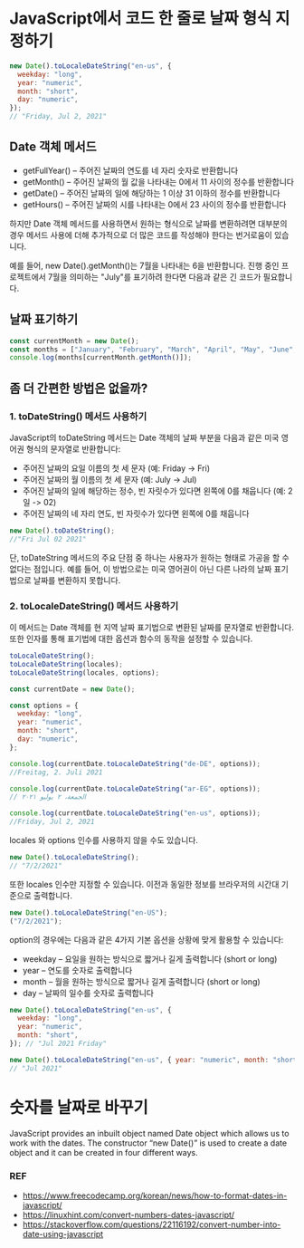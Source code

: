# JavaScript에서 코드 한 줄로 날짜 형식 지정하기

```js
new Date().toLocaleDateString("en-us", {
  weekday: "long",
  year: "numeric",
  month: "short",
  day: "numeric",
});
// "Friday, Jul 2, 2021"
```

## Date 객체 메서드

- getFullYear() – 주어진 날짜의 연도를 네 자리 숫자로 반환합니다
- getMonth() – 주어진 날짜의 월 값을 나타내는 0에서 11 사이의 정수를 반환합니다
- getDate() – 주어진 날짜의 일에 해당하는 1 이상 31 이하의 정수를 반환합니다
- getHours() – 주어진 날짜의 시를 나타내는 0에서 23 사이의 정수를 반환합니다

하지만 Date 객체 메서드를 사용하면서 원하는 형식으로 날짜를 변환하려면 대부분의 경우 메서드 사용에 더해 추가적으로 더 많은 코드를 작성해야 한다는 번거로움이 있습니다.

예를 들어, new Date().getMonth()는 7월을 나타내는 6을 반환합니다. 진행 중인 프로젝트에서 7월을 의미하는 "July"를 표기하려 한다면 다음과 같은 긴 코드가 필요합니다.

## 날짜 표기하기

```js
const currentMonth = new Date();
const months = ["January", "February", "March", "April", "May", "June", "July", "August", "September", "October", "November", "December"];
console.log(months[currentMonth.getMonth()]);
```

## 좀 더 간편한 방법은 없을까?

### 1. toDateString() 메서드 사용하기

JavaScript의 toDateString 메서드는 Date 객체의 날짜 부분을 다음과 같은 미국 영어권 형식의 문자열로 반환합니다:

- 주어진 날짜의 요일 이름의 첫 세 문자 (예: Friday -> Fri)
- 주어진 날짜의 월 이름의 첫 세 문자 (예: July -> Jul)
- 주어진 날짜의 일에 해당하는 정수, 빈 자릿수가 있다면 왼쪽에 0를 채웁니다 (예: 2일 -> 02)
- 주어진 날짜의 네 자리 연도, 빈 자릿수가 있다면 왼쪽에 0를 채웁니다

```js
new Date().toDateString();
//"Fri Jul 02 2021"
```

단, toDateString 메서드의 주요 단점 중 하나는 사용자가 원하는 형태로 가공을 할 수 없다는 점입니다. 예를 들어, 이 방법으로는 미국 영어권이 아닌 다른 나라의 날짜 표기법으로 날짜를 변환하지 못합니다.

### 2. toLocaleDateString() 메서드 사용하기

이 메서드는 Date 객체를 현 지역 날짜 표기법으로 변환된 날짜를 문자열로 반환합니다. 또한 인자를 통해 표기법에 대한 옵션과 함수의 동작을 설정할 수 있습니다.

```js
toLocaleDateString();
toLocaleDateString(locales);
toLocaleDateString(locales, options);
```

```js
const currentDate = new Date();

const options = {
  weekday: "long",
  year: "numeric",
  month: "short",
  day: "numeric",
};

console.log(currentDate.toLocaleDateString("de-DE", options));
//Freitag, 2. Juli 2021

console.log(currentDate.toLocaleDateString("ar-EG", options));
// الجمعة، ٢ يوليو ٢٠٢١

console.log(currentDate.toLocaleDateString("en-us", options));
//Friday, Jul 2, 2021
```

locales 와 options 인수를 사용하지 않을 수도 있습니다.

```js
new Date().toLocaleDateString();
// "7/2/2021"
```

또한 locales 인수만 지정할 수 있습니다. 이전과 동일한 정보를 브라우저의 시간대 기준으로 출력합니다.

```js
new Date().toLocaleDateString("en-US");
("7/2/2021");
```

option의 경우에는 다음과 같은 4가지 기본 옵션을 상황에 맞게 활용할 수 있습니다:

- weekday – 요일을 원하는 방식으로 짧거나 길게 출력합니다 (short or long)
- year – 연도를 숫자로 출력합니다
- month – 월을 원하는 방식으로 짧거나 길게 출력합니다 (short or long)
- day – 날짜의 일수를 숫자로 출력합니다

```js
new Date().toLocaleDateString("en-us", {
  weekday: "long",
  year: "numeric",
  month: "short",
}); // "Jul 2021 Friday"

new Date().toLocaleDateString("en-us", { year: "numeric", month: "short" });
// "Jul 2021"
```

# 숫자를 날짜로 바꾸기

JavaScript provides an inbuilt object named Date object which allows us to work with the dates. The constructor “new Date()” is used to create a date object and it can be created in four different ways.

### REF

- https://www.freecodecamp.org/korean/news/how-to-format-dates-in-javascript/
- https://linuxhint.com/convert-numbers-dates-javascript/
- https://stackoverflow.com/questions/22116192/convert-number-into-date-using-javascript
